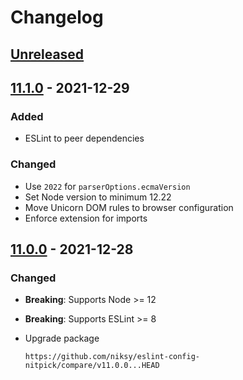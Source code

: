 # Changelog

## [Unreleased][]

## [11.1.0][] - 2021-12-29

### Added

-   ESLint to peer dependencies

### Changed

-   Use `2022` for `parserOptions.ecmaVersion`
-   Set Node version to minimum 12.22
-   Move Unicorn DOM rules to browser configuration
-   Enforce extension for imports

## [11.0.0][] - 2021-12-28

### Changed

-   **Breaking**: Supports Node >= 12
-   **Breaking**: Supports ESLint >= 8
-   Upgrade package

        https://github.com/niksy/eslint-config-nitpick/compare/v11.0.0...HEAD

    [11.0.0]: https://github.com/niksy/eslint-config-nitpick/tree/v11.0.0

[unreleased]:
	https://github.com/niksy/eslint-config-nitpick/compare/v11.1.0...HEAD
[11.1.0]: https://github.com/niksy/eslint-config-nitpick/tree/v11.1.0
